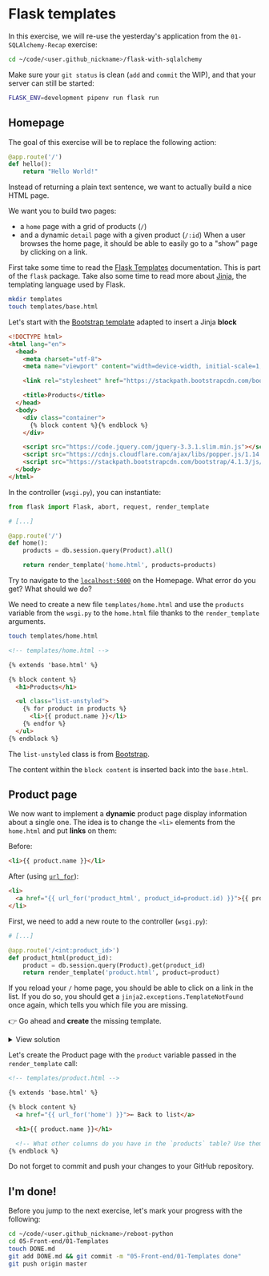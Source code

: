 # Flask templates

In this exercise, we will re-use the yesterday's application from the `01-SQLAlchemy-Recap` exercise:

```bash
cd ~/code/<user.github_nickname>/flask-with-sqlalchemy
```

Make sure your `git status` is clean (`add` and `commit` the WIP), and that your server can still be started:

```bash
FLASK_ENV=development pipenv run flask run
```

## Homepage

The goal of this exercise will be to replace the following action:

```python
@app.route('/')
def hello():
    return "Hello World!"
```

Instead of returning a plain text sentence, we want to actually build a nice HTML page.

We want you to build two pages:
- a `home` page with a grid of products (`/`)
- and a dynamic `detail` page with a given product (`/:id`)
When a user browses the home page, it should be able to easily go to a "show" page by clicking on a link.

First take some time to read the [Flask Templates](http://flask.pocoo.org/docs/1.0/tutorial/templates/) documentation. This is part of the `flask` package. Take also some time to read more about [Jinja](http://jinja.pocoo.org/docs/2.10/templates/), the templating language used by Flask.

```bash
mkdir templates
touch templates/base.html
```

Let's start with the [Bootstrap template](https://getbootstrap.com/docs/4.1/getting-started/introduction/) adapted to insert a Jinja **block**

```html
<!DOCTYPE html>
<html lang="en">
  <head>
    <meta charset="utf-8">
    <meta name="viewport" content="width=device-width, initial-scale=1, shrink-to-fit=no">

    <link rel="stylesheet" href="https://stackpath.bootstrapcdn.com/bootstrap/4.1.3/css/bootstrap.min.css">

    <title>Products</title>
  </head>
  <body>
    <div class="container">
      {% block content %}{% endblock %}
    </div>

    <script src="https://code.jquery.com/jquery-3.3.1.slim.min.js"></script>
    <script src="https://cdnjs.cloudflare.com/ajax/libs/popper.js/1.14.3/umd/popper.min.js"></script>
    <script src="https://stackpath.bootstrapcdn.com/bootstrap/4.1.3/js/bootstrap.min.js"></script>
  </body>
</html>
```

In the controller (`wsgi.py`), you can instantiate:

```python
from flask import Flask, abort, request, render_template

# [...]

@app.route('/')
def home():
    products = db.session.query(Product).all()

    return render_template('home.html', products=products)
```

Try to navigate to the [`localhost:5000`](http://localhost:5000) on the Homepage. What error do you get? What should we do?

We need to create a new file `templates/home.html` and use the `products` variable from the `wsgi.py` to the `home.html` file thanks to the `render_template` arguments.

```bash
touch templates/home.html
```

```html
<!-- templates/home.html -->

{% extends 'base.html' %}

{% block content %}
  <h1>Products</h1>

  <ul class="list-unstyled">
    {% for product in products %}
      <li>{{ product.name }}</li>
    {% endfor %}
  </ul>
{% endblock %}
```

The `list-unstyled` class is from [Bootstrap](https://getbootstrap.com/docs/4.1/content/typography/#unstyled).

The content within the `block content` is inserted back into the `base.html`.

## Product page

We now want to implement a **dynamic** product page display information about a single one. The idea is to change the `<li>` elements from the `home.html` and put **links** on them:

Before:

```html
<li>{{ product.name }}</li>
```

After (using [`url_for`](http://flask.pocoo.org/docs/1.0/api/#flask.url_for)):

```html
<li>
  <a href="{{ url_for('product_html', product_id=product.id) }}">{{ product.name }}</a>
</li>
```

First, we need to add a new route to the controller (`wsgi.py`):

```python
# [...]

@app.route('/<int:product_id>')
def product_html(product_id):
    product = db.session.query(Product).get(product_id)
    return render_template('product.html', product=product)
```

If you reload your `/` home page, you should be able to click on a link in the list. If you do so, you should get a `jinja2.exceptions.TemplateNotFound` once again, which tells you which file you are missing.

:point_right: Go ahead and **create** the missing template.

<details><summary markdown="span">View solution
</summary>

You need to run:

```bash
touch templates/product.html
```

</details>


Let's create the Product page with the `product` variable passed in the `render_template` call:

```html
<!-- templates/product.html -->

{% extends 'base.html' %}

{% block content %}
  <a href="{{ url_for('home') }}">← Back to list</a>

  <h1>{{ product.name }}</h1>

  <!-- What other columns do you have in the `products` table? Use them here! -->
{% endblock %}
```

Do not forget to commit and push your changes to your GitHub repository.

## I'm done!

Before you jump to the next exercise, let's mark your progress with the following:

```bash
cd ~/code/<user.github_nickname>/reboot-python
cd 05-Front-end/01-Templates
touch DONE.md
git add DONE.md && git commit -m "05-Front-end/01-Templates done"
git push origin master
```
